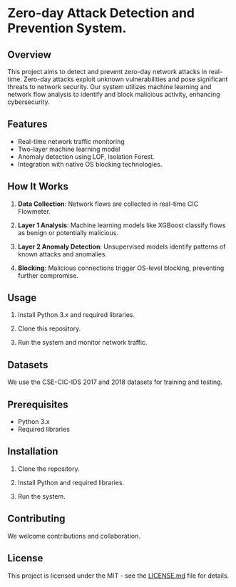 # Zero-day Attack Detection and Prevention System.

## Overview

This project aims to detect and prevent zero-day network attacks in real-time. Zero-day attacks exploit unknown vulnerabilities and pose significant threats to network security. Our system utilizes machine learning and network flow analysis to identify and block malicious activity, enhancing cybersecurity.

## Features

- Real-time network traffic monitoring
- Two-layer machine learning model
- Anomaly detection using LOF, Isolation Forest.
- Integration with native OS blocking technologies.

## How It Works

1. **Data Collection**: Network flows are collected in real-time CIC Flowmeter.

2. **Layer 1 Analysis**: Machine learning models like XGBoost classify flows as benign or potentially malicious.

3. **Layer 2 Anomaly Detection**: Unsupervised models identify patterns of known attacks and anomalies.

4. **Blocking**: Malicious connections trigger OS-level blocking, preventing further compromise.

## Usage

1. Install Python 3.x and required libraries.
   
2. Clone this repository.
   
3. Run the system and monitor network traffic.

## Datasets

We use the CSE-CIC-IDS 2017 and 2018 datasets for training and testing.

## Prerequisites

- Python 3.x
- Required libraries

## Installation

1. Clone the repository.

2. Install Python and required libraries.

3. Run the system.

## Contributing

We welcome contributions and collaboration.

## License

This project is licensed under the MIT - see the [LICENSE.md](LICENSE.md) file for details.
